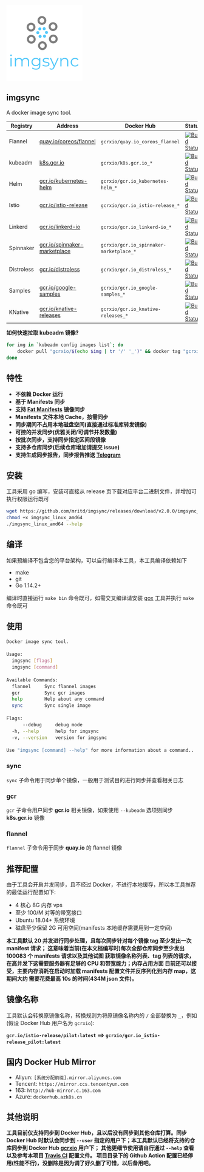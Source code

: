 ![imgsync](.logo.png)

## imgsync

A docker image sync tool.

|Registry|Address|Docker Hub|Status|
|--------|-------|----------|------|
|Flannel|[quay.io/coreos/flannel](https://quay.io/coreos/flannel)|`gcrxio/quay.io_coreos_flannel`|[![Build Status](https://travis-ci.org/mritd/imgsync.svg?branch=master)](https://travis-ci.org/mritd/imgsync)|
|kubeadm|[k8s.gcr.io](https://k8s.gcr.io)|`gcrxio/k8s.gcr.io_*`|[![Build Status](https://travis-ci.org/mritd/imgsync.svg?branch=master)](https://travis-ci.org/mritd/imgsync)|
|Helm|[gcr.io/kubernetes-helm](https://gcr.io/kubernetes-helm)|`gcrxio/gcr.io_kubernetes-helm_*`|[![Build Status](https://travis-ci.org/mritd/imgsync.svg?branch=master)](https://travis-ci.org/mritd/imgsync)|
|Istio|[gcr.io/istio-release](https://gcr.io/istio-release)|`gcrxio/gcr.io_istio-release_*`|[![Build Status](https://travis-ci.org/mritd/imgsync.svg?branch=master)](https://travis-ci.org/mritd/imgsync)|
|Linkerd|[gcr.io/linkerd-io](https://gcr.io/linkerd-io)|`gcrxio/gcr.io_linkerd-io_*`|[![Build Status](https://travis-ci.org/mritd/imgsync.svg?branch=master)](https://travis-ci.org/mritd/imgsync)|
|Spinnaker|[gcr.io/spinnaker-marketplace](https://gcr.io/spinnaker-marketplace)|`gcrxio/gcr.io_spinnaker-marketplace_*`|[![Build Status](https://travis-ci.org/mritd/imgsync.svg?branch=master)](https://travis-ci.org/mritd/imgsync)|
|Distroless|[gcr.io/distroless](https://gcr.io/distroless)|`gcrxio/gcr.io_distroless_*`|[![Build Status](https://travis-ci.org/mritd/imgsync.svg?branch=master)](https://travis-ci.org/mritd/imgsync)|
|Samples|[gcr.io/google-samples](https://gcr.io/google-samples)|`gcrxio/gcr.io_google-samples_*`|[![Build Status](https://travis-ci.org/mritd/imgsync.svg?branch=master)](https://travis-ci.org/mritd/imgsync)|
|KNative|[gcr.io/knative-releases](https://gcr.io/knative-releases)|`gcrxio/gcr.io_knative-releases_*`|[![Build Status](https://travis-ci.org/mritd/imgsync.svg?branch=master)](https://travis-ci.org/mritd/imgsync)|

**如何快速拉取 kubeadm 镜像?**

```sh
for img in `kubeadm config images list`; do
    docker pull "gcrxio/$(echo $img | tr '/' '_')" && docker tag "gcrxio/$(echo $img | tr '/' '_')" $img;
done
```

## 特性

- **不依赖 Docker 运行**
- **基于 Manifests 同步**
- **支持 [Fat Manifests](https://medium.com/@arunrajeevan/handling-multi-platform-deployment-using-manifest-file-in-docker-317736a2a039) 镜像同步**
- **Manifests 文件本地 Cache，按需同步**
- **同步期间不占用本地磁盘空间(直接通过标准库转发镜像)**
- **可控的并发同步(优雅关闭/可调节并发数量)**
- **按批次同步，支持同步指定区间段镜像**
- **支持多仓库同步(后续仓库增加请提交 issue)**
- **支持生成同步报告，同步报告推送 [Telegram](https://t.me/imgsync)**

## 安装

工具采用 go 编写，安装可直接从 release 页下载对应平台二进制文件，并增加可执行权限运行既可

```bash
wget https://github.com/mritd/imgsync/releases/download/v2.0.0/imgsync_linux_amd64
chmod +x imgsync_linux_amd64
./imgsync_linux_amd64 --help
```

## 编译

如果预编译不包含您的平台架构，可以自行编译本工具，本工具编译依赖如下

- make
- git
- Go 1.14.2+

编译时直接运行 `make bin` 命令既可，如需交叉编译请安装 [gox](https://github.com/mitchellh/gox) 工具并执行 `make` 命令既可

## 使用

```bash
Docker image sync tool.

Usage:
  imgsync [flags]
  imgsync [command]

Available Commands:
  flannel     Sync flannel images
  gcr         Sync gcr images
  help        Help about any command
  sync        Sync single image

Flags:
      --debug     debug mode
  -h, --help      help for imgsync
  -v, --version   version for imgsync

Use "imgsync [command] --help" for more information about a command..
```

### sync

`sync` 子命令用于同步单个镜像，一般用于测试目的进行同步并查看相关日志

### gcr

`gcr` 子命令用户同步 **gcr.io** 相关镜像，如果使用 `--kubeadm` 选项则同步 **k8s.gcr.io** 镜像

### flannel

`flannel` 子命令用于同步 **quay.io** 的 flannel 镜像

## 推荐配置

由于工具会开启并发同步，且不经过 Docker，不进行本地缓存，所以本工具推荐的最低运行配置如下:

- 4 核心 8G 内存 vps
- 至少 100/M 对等的带宽接口
- Ubuntu 18.04+ 系统环境
- 磁盘至少保留 2G 可用空间(manifests 本地缓存需要用到一定空间)

**本工具默认 20 并发进行同步处理，且每次同步针对每个镜像 tag 至少发出一次 manifest 请求；
这意味着当前(在本文档编写时)每次全部仓库同步至少发出 100083 个 manifests 请求以及其他试图
获取镜像名称列表、tag 列表的请求，在高并发下这需要服务器有足够的 CPU 和带宽能力；内存占用方面
目前还可以接受，主要内存消耗在启动时加载 manifests 配置文件并反序列化到内存 map，这期间大约
需要花费最高 10s 的时间(434M json 文件)。**

## 镜像名称

工具默认会转换原镜像名称，转换规则为将原镜像名称内的 `/` 全部替换为 `_`，例如(假设 Docker Hub 用户名为 `gcrxio`):

**`gcr.io/istio-release/pilot:latest` ==> `gcrxio/gcr.io_istio-release_pilot:latest`**

## 国内 Docker Hub Mirror

- Aliyun: `[系统分配前缀].mirror.aliyuncs.com`
- Tencent: `https://mirror.ccs.tencentyun.com`
- 163: `http://hub-mirror.c.163.com`
- Azure: `dockerhub.azk8s.cn`

## 其他说明

**工具目前仅支持同步到 Docker Hub，且以后没有同步到其他仓库打算。同步 Docker Hub
时默认会同步到 `--user` 指定的用户下；本工具默认已经将支持的仓库同步到 Docker Hub [gcrxio](https://hub.docker.com/u/gcrxio) 用户下；
其他更细节使用请自行通过 `--help` 查看以及参考本项目 [Travis CI](https://github.com/mritd/imgsync/tree/master/.travis.yml) 配置文件。
项目目录下的 Github Action 配置已经停用(性能不行)，没删除是因为调了好久删了可惜，以后备用吧。**
